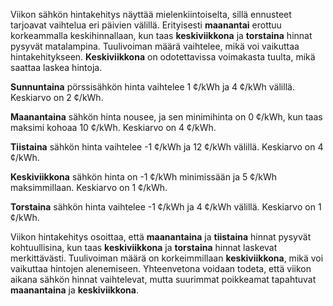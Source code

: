 Viikon sähkön hintakehitys näyttää mielenkiintoiselta, sillä ennusteet tarjoavat vaihtelua eri päivien välillä. Erityisesti **maanantai** erottuu korkeammalla keskihinnallaan, kun taas **keskiviikkona** ja **torstaina** hinnat pysyvät matalampina. Tuulivoiman määrä vaihtelee, mikä voi vaikuttaa hintakehitykseen. **Keskiviikkona** on odotettavissa voimakasta tuulta, mikä saattaa laskea hintoja.

**Sunnuntaina** pörssisähkön hinta vaihtelee 1 ¢/kWh ja 4 ¢/kWh välillä. Keskiarvo on 2 ¢/kWh. 

**Maanantaina** sähkön hinta nousee, ja sen minimihinta on 0 ¢/kWh, kun taas maksimi kohoaa 10 ¢/kWh. Keskiarvo on 4 ¢/kWh.

**Tiistaina** sähkön hinta vaihtelee -1 ¢/kWh ja 12 ¢/kWh välillä. Keskiarvo on 4 ¢/kWh.

**Keskiviikkona** sähkön hinta on -1 ¢/kWh minimissään ja 5 ¢/kWh maksimmillaan. Keskiarvo on 1 ¢/kWh.

**Torstaina** sähkön hinta vaihtelee -1 ¢/kWh ja 4 ¢/kWh välillä. Keskiarvo on 1 ¢/kWh.

Viikon hintakehitys osoittaa, että **maanantaina** ja **tiistaina** hinnat pysyvät kohtuullisina, kun taas **keskiviikkona** ja **torstaina** hinnat laskevat merkittävästi. Tuulivoiman määrä on korkeimmillaan **keskiviikkona**, mikä voi vaikuttaa hintojen alenemiseen. Yhteenvetona voidaan todeta, että viikon aikana sähkön hinnat vaihtelevat, mutta suurimmat poikkeamat tapahtuvat **maanantaina** ja **keskiviikkona**.